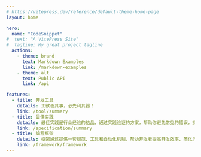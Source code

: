 ```yaml
---
# https://vitepress.dev/reference/default-theme-home-page
layout: home

hero:
  name: "CodeSnippet"
#  text: "A VitePress Site"
#  tagline: My great project tagline
  actions:
    - theme: brand
      text: Markdown Examples
      link: /markdown-examples
    - theme: alt
      text: Public API
      link: /api

features:
  - title: 开发工具
    details: 工欲善其事，必先利其器！
    link: /tool/summary
  - title: 最佳实践
    details: 最佳实践是行业经验的结晶，通过实践验证的方案，帮助你避免常见的错误，提升工作效率。
    link: /specification/summary
  - title: 编程框架
    details: 框架通过提供一套规范、工具和自动化机制，帮助开发者提高开发效率、简化流程、增强代码质量，并促进代码的可维护性和扩展性。
    link: /framework/framework
---
```


